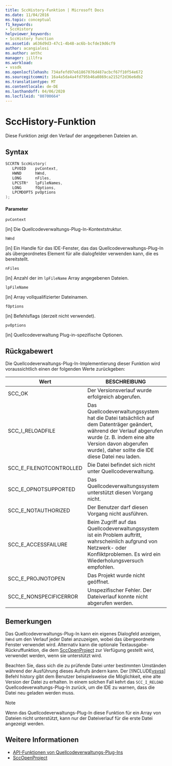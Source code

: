 ```yaml
---
title: SccHistory-Funktion | Microsoft Docs
ms.date: 11/04/2016
ms.topic: conceptual
f1_keywords:
- SccHistory
helpviewer_keywords:
- SccHistory function
ms.assetid: a636d9d3-47c1-4b48-ac6b-bcfde19d6cf9
author: acangialosi
ms.author: anthc
manager: jillfra
ms.workload:
- vssdk
ms.openlocfilehash: 734afefd97e61867076d487acbcf67f10f54e672
ms.sourcegitcommit: 16a4a5da4a4fd795b46a0869ca2152f2d36e6db2
ms.translationtype: MT
ms.contentlocale: de-DE
ms.lasthandoff: 04/06/2020
ms.locfileid: "80700664"
---
```

# <a name="scchistory-function"></a>SccHistory-Funktion
Diese Funktion zeigt den Verlauf der angegebenen Dateien an.

## <a name="syntax"></a>Syntax

```cpp
SCCRTN SccHistory(
   LPVOID    pvContext,
   HWND      hWnd,
   LONG      nFiles,
   LPCSTR*   lpFileNames,
   LONG      fOptions,
   LPCMDOPTS pvOptions
);
```

#### <a name="parameters"></a>Parameter
 `pvContext`

[in] Die Quellcodeverwaltungs-Plug-In-Kontextstruktur.

 `hWnd`

[in] Ein Handle für das IDE-Fenster, das das Quellcodeverwaltungs-Plug-In als übergeordnetes Element für alle dialogfelder verwenden kann, die es bereitstellt.

 `nFiles`

[in] Anzahl der im `lpFileName` Array angegebenen Dateien.

 `lpFileName`

[in] Array vollqualifizierter Dateinamen.

 `fOptions`

[in] Befehlsflags (derzeit nicht verwendet).

 `pvOptions`

[in] Quellcodeverwaltung Plug-in-spezifische Optionen.

## <a name="return-value"></a>Rückgabewert
 Die Quellcodeverwaltungs-Plug-In-Implementierung dieser Funktion wird voraussichtlich einen der folgenden Werte zurückgeben:

|Wert|BESCHREIBUNG|
|-----------|-----------------|
|SCC_OK|Der Versionsverlauf wurde erfolgreich abgerufen.|
|SCC_I_RELOADFILE|Das Quellcodeverwaltungssystem hat die Datei tatsächlich auf dem Datenträger geändert, während der Verlauf abgerufen wurde (z. B. indem eine alte Version davon abgerufen wurde), daher sollte die IDE diese Datei neu laden.|
|SCC_E_FILENOTCONTROLLED|Die Datei befindet sich nicht unter Quellcodeverwaltung.|
|SCC_E_OPNOTSUPPORTED|Das Quellcodeverwaltungssystem unterstützt diesen Vorgang nicht.|
|SCC_E_NOTAUTHORIZED|Der Benutzer darf diesen Vorgang nicht ausführen.|
|SCC_E_ACCESSFAILURE|Beim Zugriff auf das Quellcodeverwaltungssystem ist ein Problem auftritt, wahrscheinlich aufgrund von Netzwerk- oder Konfliktproblemen. Es wird ein Wiederholungsversuch empfohlen.|
|SCC_E_PROJNOTOPEN|Das Projekt wurde nicht geöffnet.|
|SCC_E_NONSPECIFICERROR|Unspezifischer Fehler. Der Dateiverlauf konnte nicht abgerufen werden.|

## <a name="remarks"></a>Bemerkungen
 Das Quellcodeverwaltungs-Plug-In kann ein eigenes Dialogfeld anzeigen, `hWnd` um den Verlauf jeder Datei anzuzeigen, wobei das übergeordnete Fenster verwendet wird. Alternativ kann die optionale Textausgabe-Rückruffunktion, die dem [SccOpenProject](../extensibility/sccopenproject-function.md) zur Verfügung gestellt wird, verwendet werden, wenn sie unterstützt wird.

 Beachten Sie, dass sich die zu prüfende Datei unter bestimmten Umständen während der Ausführung dieses Aufrufs ändern kann. Der [!INCLUDE[vsvss](../extensibility/includes/vsvss_md.md)] Befehl history gibt dem Benutzer beispielsweise die Möglichkeit, eine alte Version der Datei zu erhalten. In einem solchen Fall kehrt das `SCC_I_RELOAD` Quellcodeverwaltungs-Plug-In zurück, um die IDE zu warnen, dass die Datei neu geladen werden muss.

> [!NOTE]
> Wenn das Quellcodeverwaltungs-Plug-In diese Funktion für ein Array von Dateien nicht unterstützt, kann nur der Dateiverlauf für die erste Datei angezeigt werden.

## <a name="see-also"></a>Weitere Informationen
- [API-Funktionen von Quellcodeverwaltungs-Plug-Ins](../extensibility/source-control-plug-in-api-functions.md)
- [SccOpenProject](../extensibility/sccopenproject-function.md)
